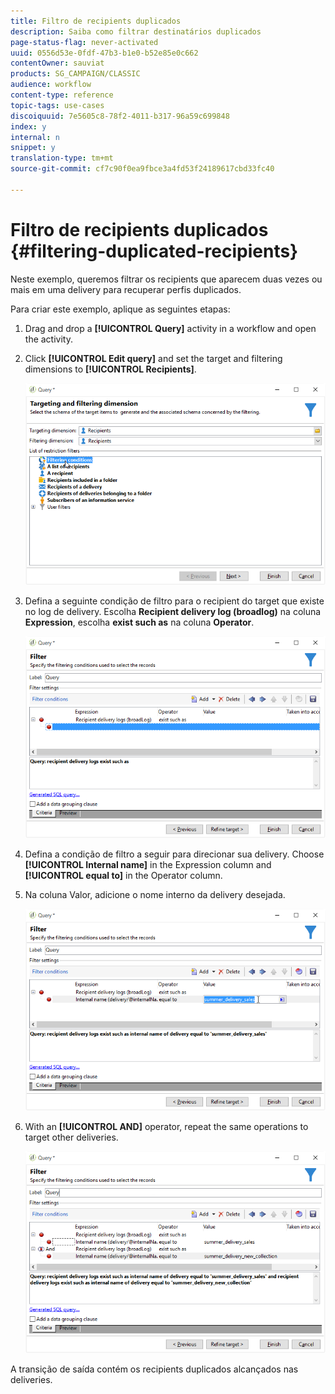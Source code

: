 ```yaml
---
title: Filtro de recipients duplicados
description: Saiba como filtrar destinatários duplicados
page-status-flag: never-activated
uuid: 0556d53e-0fdf-47b3-b1e0-b52e85e0c662
contentOwner: sauviat
products: SG_CAMPAIGN/CLASSIC
audience: workflow
content-type: reference
topic-tags: use-cases
discoiquuid: 7e5605c8-78f2-4011-b317-96a59c699848
index: y
internal: n
snippet: y
translation-type: tm+mt
source-git-commit: cf7c90f0ea9fbce3a4fd53f24189617cbd33fc40

---
```



# Filtro de recipients duplicados {#filtering-duplicated-recipients}

Neste exemplo, queremos filtrar os recipients que aparecem duas vezes ou mais em uma delivery para recuperar perfis duplicados.

Para criar este exemplo, aplique as seguintes etapas:

1. Drag and drop a **[!UICONTROL Query]** activity in a workflow and open the activity.
1. Click **[!UICONTROL Edit query]** and set the target and filtering dimensions to **[!UICONTROL Recipients]**.

   ![](assets/query_recipients_1.png)

1. Defina a seguinte condição de filtro para o recipient do target que existe no log de delivery. Escolha **Recipient delivery log (broadlog)** na coluna **Expression**, escolha **exist such as** na coluna **Operator**.

   ![](assets/query_recipients_2.png)

1. Defina a condição de filtro a seguir para direcionar sua delivery. Choose **[!UICONTROL Internal name]** in the Expression column and **[!UICONTROL equal to]** in the Operator column.
1. Na coluna Valor, adicione o nome interno da delivery desejada.

   ![](assets/query_recipients_3.png)

1. With an **[!UICONTROL AND]** operator, repeat the same operations to target other deliveries.

   ![](assets/query_recipients_4.png)

A transição de saída contém os recipients duplicados alcançados nas deliveries.
